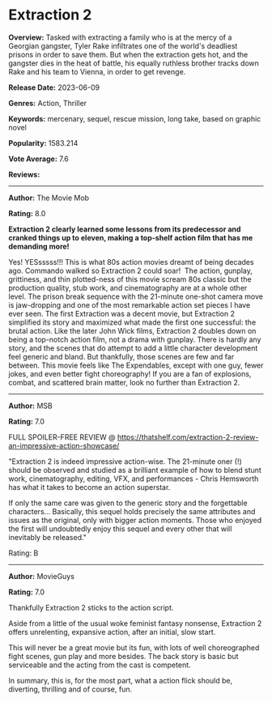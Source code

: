 # Extraction 2

**Overview:** Tasked with extracting a family who is at the mercy of a Georgian gangster, Tyler Rake infiltrates one of the world's deadliest prisons in order to save them. But when the extraction gets hot, and the gangster dies in the heat of battle, his equally ruthless brother tracks down Rake and his team to Vienna, in order to get revenge.

**Release Date:** 2023-06-09

**Genres:** Action, Thriller

**Keywords:** mercenary, sequel, rescue mission, long take, based on graphic novel

**Popularity:** 1583.214

**Vote Average:** 7.6

**Reviews:**

---

**Author:** The Movie Mob

**Rating:** 8.0

<b>Extraction 2 clearly learned some lessons from its predecessor and cranked things up to eleven, making a top-shelf action film that has me demanding more!</b>

Yes! YESsssss!!! This is what 80s action movies dreamt of being decades ago. Commando walked so Extraction 2 could soar!  The action, gunplay, grittiness, and thin plotted-ness of this movie scream 80s classic but the production quality, stub work, and cinematography are at a whole other level. The prison break sequence with the 21-minute one-shot camera move is jaw-dropping and one of the most remarkable action set pieces I have ever seen. The first Extraction was a decent movie, but Extraction 2 simplified its story and maximized what made the first one successful: the brutal action. Like the later John Wick films, Extraction 2 doubles down on being a top-notch action film, not a drama with gunplay. There is hardly any story, and the scenes that do attempt to add a little character development feel generic and bland. But thankfully, those scenes are few and far between. This movie feels like The Expendables, except with one guy, fewer jokes, and even better fight choreography! If you are a fan of explosions, combat, and scattered brain matter, look no further than Extraction 2.

---

**Author:** MSB

**Rating:** 7.0

FULL SPOILER-FREE REVIEW @ https://thatshelf.com/extraction-2-review-an-impressive-action-showcase/

"Extraction 2 is indeed impressive action-wise. The 21-minute oner (!) should be observed and studied as a brilliant example of how to blend stunt work, cinematography, editing, VFX, and performances - Chris Hemsworth has what it takes to become an action superstar.

If only the same care was given to the generic story and the forgettable characters... Basically, this sequel holds precisely the same attributes and issues as the original, only with bigger action moments. Those who enjoyed the first will undoubtedly enjoy this sequel and every other that will inevitably be released."

Rating: B

---

**Author:** MovieGuys

**Rating:** 7.0

Thankfully Extraction 2 sticks to the action script.

Aside from a little of the usual woke feminist fantasy nonsense, Extraction 2 offers unrelenting, expansive action, after an initial, slow start. 

This will never be a great movie but its fun, with lots of well choreographed fight scenes, gun play and more besides. The back story is basic but serviceable and the acting from the cast is competent.    

In summary, this is, for the most part, what a action flick should be, diverting, thrilling and of course, fun.

